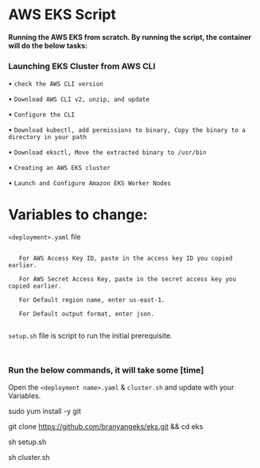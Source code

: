 # AWS EKS Script


#### Running the AWS EKS from scratch. By running the script, the container will do the below tasks:

### Launching EKS Cluster from AWS CLI

   • `check the AWS CLI version`
   
   • `Download AWS CLI v2, unzip, and update`
   
   • `Configure the CLI`
   
   • `Download kubectl, add permissions to binary, Copy the binary to a directory in your path`
   
   • `Download eksctl, Move the extracted binary to /usr/bin`

   • `Creating an AWS EKS cluster`

   • `Launch and Configure Amazon EKS Worker Nodes`



# Variables to change:

`<deployment>.yaml` file 

```

   For AWS Access Key ID, paste in the access key ID you copied earlier.
   
   For AWS Secret Access Key, paste in the secret access key you copied earlier.
   
   For Default region name, enter us-east-1.
   
   For Default output format, enter json.


```

`setup.sh` file is script to run the initial prerequisite.

```


```

### Run the below commands, it will take some [time]

Open the `<deployment name>.yaml` & `cluster.sh` and update with your Variables.

 sudo yum install -y git

 git clone https://github.com/branyangeks/eks.git && cd eks

 sh setup.sh
 
 sh cluster.sh

```
